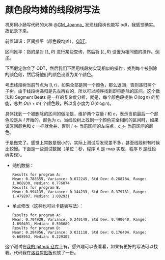 # 颜色段均摊的线段树写法

机房用小肠写代码的大神 @[GM_Joanna_](https://www.luogu.com.cn/user/477865) 发现线段树也能写 odt，我感觉确实。故记录下来。

前置知识：区间推平（颜色段均摊），[ODT](https://oi-wiki.org/misc/odt/)。

区间推平：指的是对 $[L, R)$ 进行某些查询，然后将 $[L, R)$ 设置为相同值的操作。[例子](https://github.com/robinyqc/yosupo-sol/blob/main/solutions/mine/odt/tasks.md?plain=1)。

下面假定你会了 ODT，然后我们下面用线段树实现相似的操作：找到每个被删除的颜色段，然后将他们的颜色设置为某个颜色。

考虑线段树当前节点为 $[l, r)$，如果全部是同一个颜色，那么返回，否则递归两个子树。由于线段树递归是先左再右的，所以可以顺序找到即将删除的区间。这个做法和 Segment Beats 是一样的复杂度分析，就是，每个颜色段提供 $O(\log n)$ 的势能，总共 $O(n + m)$ 个颜色段，所以复杂度为 $O(n\log n)$。

具体找到一个被删除的区间的做法是，维护两个变量 $l$ 和 $c$，表示当前最后一个颜色段是从 $l$ 开始的，颜色为 $c$。当线段树上找到一个颜色完全相同的区间时，如果该区间颜色和 $c$ 一样就合并，否则 $l\gets \text{当前区间的左端点}$，$c \gets \text{当前区间的颜色}$。

于是做完了。感觉上常数是很小的，实际上测试后发现差不多，甚至线段树有时候比较慢。下面是一些测试数据（单位：秒，程序 A 是 map 实现，程序 B 是线段树实现）。

+ 随机数据：

  ```plain
  Results for program A:
  Mean: 0.788355, Variance: 0.072245, Std Dev: 0.268784, Range: 1.068930, Median: 0.776874
  Results for program B:
  Mean: 0.994135, Variance: 0.144233, Std Dev: 0.379781, Range: 1.479207, Median: 1.002931
  ```

+ 单点修改（这种也可以卡链表写法）：

  ```plain
  Results for program A:
  Mean: 0.704929, Variance: 0.240140, Std Dev: 0.490040, Range: 1.690491, Median: 0.508689
  Results for program B:
  Mean: 0.284956, Variance: 0.031118, Std Dev: 0.176404, Range: 0.608953, Median: 0.229302
  ```

这个测试在[我的 github 仓库](https://github.com/robinyqc/yosupo-sol/tree/main/solutions/mine/odt)上有，感兴趣可以去看看，如果有更好的写法可以找我。代码我在[洛谷剪贴板](https://www.luogu.com.cn/paste/xye4lr2w)也放了一份。